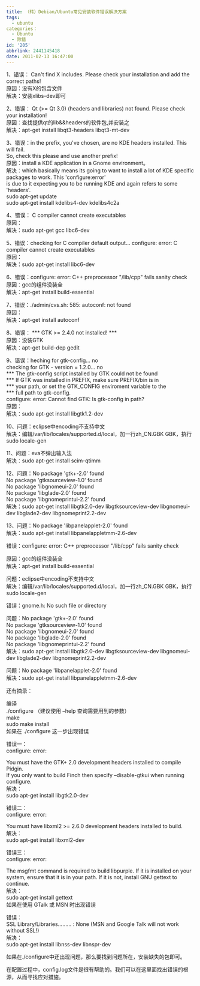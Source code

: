 ```yaml
---
title: （转）Debian/Ubuntu常见安装软件错误解决方案
tags:
  - ubuntu
categories：
  - Ubuntu
  - 除错
id: '205'
abbrlink: 2441145418
date: 2011-02-13 16:47:00
---
```


1、错误： Can't find X includes. Please check your installation and add the correct paths!  
原因：没有X的包含文件  
解决：安装xlibs-dev即可  
  
2、错误： Qt (>= Qt 3.0) (headers and libraries) not found. Please check your installation!  
原因：查找提供qt的lib&&headers的软件包,并安装之  
解决：apt-get install libqt3-headers libqt3-mt-dev  
  
3、错误：in the prefix, you've chosen, are no KDE headers installed. This will fail.  
So, check this please and use another prefix!  
原因：install a KDE application in a Gnome environment。  
解决：which basically means its going to want to install a lot of KDE specific packages to work. This 'configure:error'  
is due to it expecting you to be running KDE and again refers to some 'headers'.  
sudo apt-get update  
sudo apt-get install kdelibs4-dev kdelibs4c2a  
  
4、错误： C compiler cannot create executables  
原因：  
解决：sudo apt-get gcc libc6-dev  
  
5、错误：checking for C compiler default output... configure: error: C compiler cannot create executables  
原因：  
解决：sudo apt-get install libc6-dev  
  
6、错误：configure: error: C++ preprocessor "/lib/cpp" fails sanity check  
原因：gcc的组件没装全  
解决：apt-get install build-essential  
  
7、错误：./admin/cvs.sh: 585: autoconf: not found  
原因：  
解决：apt-get install autoconf  
  
8、错误： \*\*\* GTK >= 2.4.0 not installed! \*\*\*  
原因：没装GTK  
解决：apt-get build-dep gedit  
  
9、错误：heching for gtk-config... no  
checking for GTK - version = 1.2.0... no  
\*\*\* The gtk-config script installed by GTK could not be found  
\*\*\* If GTK was installed in PREFIX, make sure PREFIX/bin is in  
\*\*\* your path, or set the GTK\_CONFIG enviroment variable to the  
\*\*\* full path to gtk-config.  
configure: error: Cannot find GTK: Is gtk-config in path?  
原因：  
解决：sudo apt-get install libgtk1.2-dev  
  
10、问题：eclipse中encoding不支持中文  
解决：编辑/var/lib/locales/supported.d/local，加一行zh\_CN.GBK GBK，执行sudo locale-gen  
  
11、问题：eva不弹出输入法  
解决：sudo apt-get install scim-qtimm  
  
12、问题：No package 'gtk+-2.0' found  
No package 'gtksourceview-1.0' found  
No package 'libgnomeui-2.0' found  
No package 'libglade-2.0' found  
No package 'libgnomeprintui-2.2' found  
解决：sudo apt-get install libgtk2.0-dev libgtksourceview-dev libgnomeui-dev libglade2-dev libgnomeprint2.2-dev  
  
13、问题：No package 'libpanelapplet-2.0' found  
解决：sudo apt-get install libpanelappletmm-2.6-dev  
  
  
错误：configure: error: C++ preprocessor "/lib/cpp" fails sanity check  
  
原因：gcc的组件没装全  
解决：apt-get install build-essential  
  
  
  
问题：eclipse中encoding不支持中文  
解决：编辑/var/lib/locales/supported.d/local，加一行zh\_CN.GBK GBK，执行sudo locale-gen  
  
错误：gnome.h: No such file or directory  
  
  
  
  
问题：No package 'gtk+-2.0' found  
No package 'gtksourceview-1.0' found  
No package 'libgnomeui-2.0' found  
No package 'libglade-2.0' found  
No package 'libgnomeprintui-2.2' found  
解决：sudo apt-get install libgtk2.0-dev libgtksourceview-dev libgnomeui-dev libglade2-dev libgnomeprint2.2-dev  
  
问题：No package 'libpanelapplet-2.0' found  
解决：sudo apt-get install libpanelappletmm-2.6-dev  
  
  
  
  
还有摘录：  
  
编译  
./configure （建议使用 –help 查询需要用到的参数）  
make  
sudo make install  
如果在 ./configure 这一步出现错误  
  
错误一：  
configure: error:  
  
You must have the GTK+ 2.0 development headers installed to compile Pidgin.  
If you only want to build Finch then specify –disable-gtkui when running configure.  
解决：  
sudo apt-get install libgtk2.0-dev  
  
错误二：  
configure: error:  
  
You must have libxml2 >= 2.6.0 development headers installed to build.  
解决：  
sudo apt-get install libxml2-dev  
  
错误三：  
configure: error:  
  
The msgfmt command is required to build libpurple. If it is installed on your system, ensure that it is in your path. If it is not, install GNU gettext to continue.  
解决：  
sudo apt-get install gettext  
如果在使用 GTalk 或 MSN 时出现错误  
  
错误：  
SSL Library/Libraries……… : None (MSN and Google Talk will not work  
without SSL!)  
解决：  
sudo apt-get install libnss-dev libnspr-dev  
  
如果在./configure中还出现问题，那么要找到问题所在，安装缺失的包即可。  
  
在配置过程中，config.log文件是很有帮助的。我们可以在这里面找出错误的根源，从而寻找应对措施。